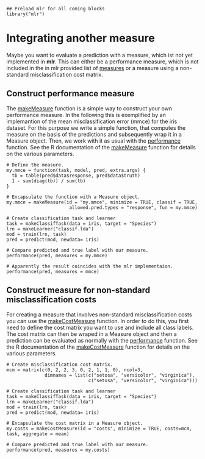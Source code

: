```{splus echo=FALSE}
## Preload mlr for all coming blocks
library("mlr")
``` 

Integrating another measure
===========================

Maybe you want to evaluate a prediction with a measure, which ist not yet implemented 
in **mlr**. This can either be a performance measure, which is not included in the in mlr 
provided list of [measures](http://berndbischl.github.io/mlr/man/measures.html) or a measure using a non-standard misclassification cost matrix.


Construct performance measure
-----------------------------

The [makeMeasure](http://berndbischl.github.io/mlr/man/makeMeasure.html) function is a simple way to construct your own performance 
measure. In the following this is exemplified by an implemantion of the mean 
misclassification error (mmce) for the iris dataset. For this purpose we write a simple 
function, that computes the measure on the basis of the predictions and subsequently wrap it 
in a Measure object. Then, we work with it as usual with the [performance](http://berndbischl.github.io/mlr/man/performance.html) function. See the 
R documentation of the [makeMeasure](http://berndbischl.github.io/mlr/man/makeMeasure.html) function for details on the various parameters.

```{splus}
# Define the measure.
my.mmce = function(task, model, pred, extra.args) {
  tb = table(pred$data$response, pred$data$truth)
  1 - sum(diag(tb)) / sum(tb)
}

# Encapsulate the function with a Measure object.
my.mmce = makeMeasure(id = "my.mmce", minimize = TRUE, classif = TRUE, 
                       allowed.pred.types = "response", fun = my.mmce)

# Create classification task and learner
task = makeClassifTask(data = iris, target = "Species")
lrn = makeLearner("classif.lda")
mod = train(lrn, task)
pred = predict(mod, newdata= iris)

# Compare predicted and true label with our measure.
performance(pred, measures = my.mmce)

# Apparently the result coincides with the mlr implementaion.
performance(pred, measures = mmce)
```


Construct measure for non-standard misclassification costs
----------------------------------------------------------

For creating a measure that involves non-standard misclassification costs you can use
the [makeCostMeasure](http://berndbischl.github.io/mlr/man/makeCostMeasure.html) function. In order to do this, you first need to define the cost
matrix you want to use and include all class labels. The cost matrix can then be 
wraped in a Measure object and then a prediction can be evaluated as normally with the
[performance](http://berndbischl.github.io/mlr/man/performance.html) function. See the R documentation of the [makeCostMeasure](http://berndbischl.github.io/mlr/man/makeCostMeasure.html) function for 
details on the various parameters.

```{splus}
# Create misclassification cost matrix.
mcm = matrix(c(0, 2, 2, 3, 0, 2, 1, 1, 0), ncol=3, 
              dimnames = list(c("setosa", "versicolor", "virginica"),
                              c("setosa", "versicolor", "virginica")))
          
# Create classification task and learner
task = makeClassifTask(data = iris, target = "Species")
lrn = makeLearner("classif.lda")
mod = train(lrn, task)
pred = predict(mod, newdata= iris)
          
# Encapsulate the cost matrix in a Measure object.                             
my.costs = makeCostMeasure(id = "costs", minimize = TRUE, costs=mcm, task, aggregate = mean)

# Compare predicted and true label with our measure.
performance(pred, measures = my.costs)
```


